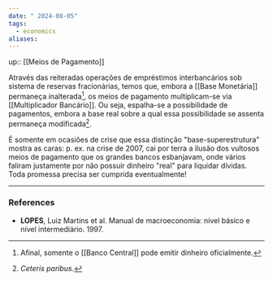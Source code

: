 ```yaml
---
date: " 2024-08-05"
tags:
  - economics
aliases:
---
```


up:: [[Meios de Pagamento]]

Através das reiteradas operações de empréstimos interbancários sob sistema de reservas fracionárias, temos que, embora a [[Base Monetária]] permaneça inalterada[^1], os meios de pagamento multiplicam-se via [[Multiplicador Bancário]]. Ou seja, espalha-se a possibilidade de pagamentos, embora a base real sobre a qual essa possibilidade se assenta permaneça modificada[^2].

É somente em ocasiões de crise que essa distinção "base-superestrutura" mostra as caras: p. ex. na crise de 2007, cai por terra a ilusão dos vultosos meios de pagamento que os grandes bancos esbanjavam, onde vários faliram justamente por não possuir dinheiro "real" para liquidar dívidas. Toda promessa precisa ser cumprida eventualmente!

---
### References
- **LOPES**, Luiz Martins et al. Manual de macroeconomia: nível básico e nível intermediário. 1997.

[^1]: Afinal, somente o [[Banco Central]] pode emitir dinheiro oficialmente.
[^2]: *Ceteris paribus*.